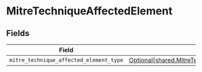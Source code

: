 # MitreTechniqueAffectedElement


## Fields

| Field                                                                                                          | Type                                                                                                           | Required                                                                                                       | Description                                                                                                    |
| -------------------------------------------------------------------------------------------------------------- | -------------------------------------------------------------------------------------------------------------- | -------------------------------------------------------------------------------------------------------------- | -------------------------------------------------------------------------------------------------------------- |
| `mitre_technique_affected_element_type`                                                                        | [Optional[shared.MitreTechniqueAffectedElementType]](../../models/shared/mitretechniqueaffectedelementtype.md) | :heavy_minus_sign:                                                                                             | N/A                                                                                                            |